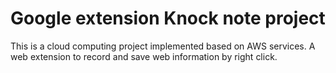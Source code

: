 # Google extension Knock note project
This is a cloud computing project implemented based on AWS services.
A web extension to record and save web information by right click.
